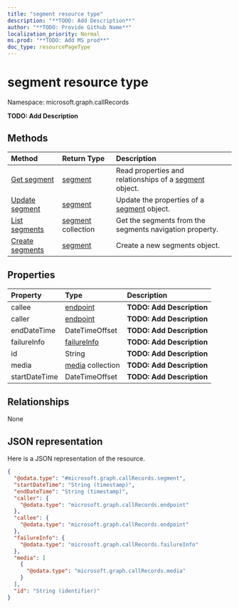 ```yaml
---
title: "segment resource type"
description: "**TODO: Add Description**"
author: "**TODO: Provide Github Name**"
localization_priority: Normal
ms.prod: "**TODO: Add MS prod**"
doc_type: resourcePageType
---
```


# segment resource type


Namespace: microsoft.graph.callRecords

**TODO: Add Description**

## Methods
|Method|Return Type|Description|
|:---|:---|:---|
|[Get segment](../api/callrecords-segment-get.md)|[segment](../resources/callrecords-segment.md)|Read properties and relationships of a [segment](../resources/callrecords-segment.md) object.|
|[Update segment](../api/callrecords-segment-update.md)|[segment](../resources/callrecords-segment.md)|Update the properties of a [segment](../resources/callrecords-segment.md) object.|
|[List segments](../api/callrecords-session-list-segments.md)|[segment](../resources/callrecords-segment.md) collection|Get the segments from the segments navigation property.|
|[Create segments](../api/callrecords-session-post-segments.md)|[segment](../resources/callrecords-segment.md)|Create a new segments object.|

## Properties
|Property|Type|Description|
|:---|:---|:---|
|callee|[endpoint](../resources/callrecords-endpoint.md)|**TODO: Add Description**|
|caller|[endpoint](../resources/callrecords-endpoint.md)|**TODO: Add Description**|
|endDateTime|DateTimeOffset|**TODO: Add Description**|
|failureInfo|[failureInfo](../resources/callrecords-failureinfo.md)|**TODO: Add Description**|
|id|String|**TODO: Add Description**|
|media|[media](../resources/callrecords-media.md) collection|**TODO: Add Description**|
|startDateTime|DateTimeOffset|**TODO: Add Description**|

## Relationships
None

## JSON representation
Here is a JSON representation of the resource.
<!-- {
  "blockType": "resource",
  "keyProperty": "id",
  "@odata.type": "microsoft.graph.callRecords.segment",
  "baseType": "",
  "openType": false
}
-->
``` json
{
  "@odata.type": "#microsoft.graph.callRecords.segment",
  "startDateTime": "String (timestamp)",
  "endDateTime": "String (timestamp)",
  "caller": {
    "@odata.type": "microsoft.graph.callRecords.endpoint"
  },
  "callee": {
    "@odata.type": "microsoft.graph.callRecords.endpoint"
  },
  "failureInfo": {
    "@odata.type": "microsoft.graph.callRecords.failureInfo"
  },
  "media": [
    {
      "@odata.type": "microsoft.graph.callRecords.media"
    }
  ],
  "id": "String (identifier)"
}
```

